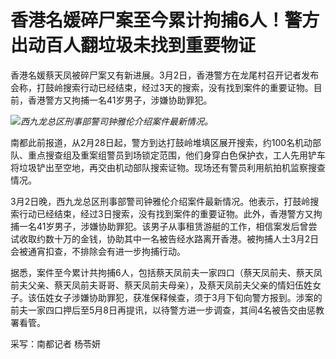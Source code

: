 # 香港名媛碎尸案至今累计拘捕6人！警方出动百人翻垃圾未找到重要物证

香港名媛蔡天凤被碎尸案又有新进展。3月2日，香港警方在龙尾村召开记者发布会称，打鼓岭搜索行动已经结束，经过3天的搜索，没有找到案件的重要证物。目前，香港警方又拘捕一名41岁男子，涉嫌协助罪犯。

![](https://inews.gtimg.com/om_bt/OapfCe0mO_tqYkwHYxxdYsr5m5lRlkPjaSWHaC_WuqgIAAA/1000)_西九龙总区刑事部警司钟雅伦介绍案件最新情况。_

南都此前报道，从2月28日起，警方到达打鼓岭堆填区展开搜索，约100名机动部队、重点搜查组及重案组警员到场锁定范围，他们身穿白色保护衣，工人先用铲车将垃圾铲出至空地，再交由机动部队搜索证物。现场还有警员利用航拍机监察搜查情况。

3月2日晚，西九龙总区刑事部警司钟雅伦介绍案件最新情况。他表示，打鼓岭搜索行动已经结束，经过3日搜索，没有找到案件的重要证物。此外，香港警方又拘捕一名41岁男子，涉嫌协助罪犯。该男子从事租赁游艇的工作，相信案发后曾尝试收取约数十万的金钱，协助其中一名被告经水路离开香港。被拘捕人士3月2日会被通宵扣查，不排除会有进一步拘捕行动。

据悉，案件至今累计共拘捕6人，包括蔡天凤前夫一家四口（蔡天凤前夫、蔡天凤前夫父亲、蔡天凤前夫哥哥、蔡天凤前夫母亲），及蔡天凤前夫父亲的情妇伍姓女子。该伍姓女子涉嫌协助罪犯，获准保释候查，须于3月下旬向警方报到。涉案的前夫一家四口押后至5月8日再提讯，以待警方进一步调查，其间4名被告交由惩教署看管。

采写：南都记者 杨苓妍

